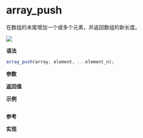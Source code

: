 # array_push

在数组的末尾增加一个或多个元素，并返回数组的新长度。

![](https://img.shields.io/badge/-Array-blue)

**语法**

```js
array_push(array, element, ...element_n);
```

**参数**

**返回值**

**示例**

```js

```

**参考**

**实现**

<CodeSwitcher :languages="{ln:'Langnang',lo:'Lodash',un:'Underscore'}">
<template v-slot:ln>

</template>
<template v-slot:lo>

</template>
<template v-slot:un>

</template>
</CodeSwitcher>
